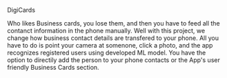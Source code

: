 DigiCards

Who likes Business cards, you lose them, and then you have to feed all the contanct information in the phone manually. Well with
this project, we change how business contact details are transfered to your phone. All you have to do is point your camera at 
somenone, click a photo, and the app recognizes registered users using developed ML model. You have the option to directily add
the person to your phone contacts or the App's user friendly Business Cards section.
